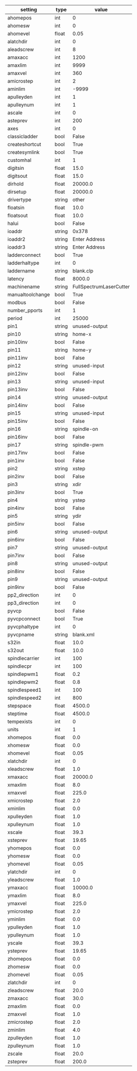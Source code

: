 | setting | type | value |
| --------|------|-------|
| ahomepos | int | 0 |
| ahomesw | int | 0 |
| ahomevel | float | 0.05 |
| alatchdir | int | 0 |
| aleadscrew | int | 8 |
| amaxacc | int | 1200 |
| amaxlim | int | 9999 |
| amaxvel | int | 360 |
| amicrostep | int | 2 |
| aminlim | int | -9999 |
| apulleyden | int | 1 |
| apulleynum | int | 1 |
| ascale | int | 0 |
| asteprev | int | 200 |
| axes | int | 0 |
| classicladder | bool | False |
| createshortcut | bool | True |
| createsymlink | bool | True |
| customhal | int | 1 |
| digitsin | float | 15.0 |
| digitsout | float | 15.0 |
| dirhold | float | 20000.0 |
| dirsetup | float | 20000.0 |
| drivertype | string | other |
| floatsin | float | 10.0 |
| floatsout | float | 10.0 |
| halui | bool | False |
| ioaddr | string | 0x378 |
| ioaddr2 | string | Enter Address |
| ioaddr3 | string | Enter Address |
| ladderconnect | bool | True |
| ladderhaltype | int | 0 |
| laddername | string | blank.clp |
| latency | float | 8000.0 |
| machinename | string | FullSpectrumLaserCutter |
| manualtoolchange | bool | True |
| modbus | bool | False |
| number_pports | int | 1 |
| period | int | 25000 |
| pin1 | string | unused-output |
| pin10 | string | home-x |
| pin10inv | bool | False |
| pin11 | string | home-y |
| pin11inv | bool | False |
| pin12 | string | unused-input |
| pin12inv | bool | False |
| pin13 | string | unused-input |
| pin13inv | bool | False |
| pin14 | string | unused-output |
| pin14inv | bool | False |
| pin15 | string | unused-input |
| pin15inv | bool | False |
| pin16 | string | spindle-on |
| pin16inv | bool | False |
| pin17 | string | spindle-pwm |
| pin17inv | bool | False |
| pin1inv | bool | False |
| pin2 | string | xstep |
| pin2inv | bool | False |
| pin3 | string | xdir |
| pin3inv | bool | True |
| pin4 | string | ystep |
| pin4inv | bool | False |
| pin5 | string | ydir |
| pin5inv | bool | False |
| pin6 | string | unused-output |
| pin6inv | bool | False |
| pin7 | string | unused-output |
| pin7inv | bool | False |
| pin8 | string | unused-output |
| pin8inv | bool | False |
| pin9 | string | unused-output |
| pin9inv | bool | False |
| pp2_direction | int | 0 |
| pp3_direction | int | 0 |
| pyvcp | bool | False |
| pyvcpconnect | bool | True |
| pyvcphaltype | int | 0 |
| pyvcpname | string | blank.xml |
| s32in | float | 10.0 |
| s32out | float | 10.0 |
| spindlecarrier | int | 100 |
| spindlecpr | int | 100 |
| spindlepwm1 | float | 0.2 |
| spindlepwm2 | float | 0.8 |
| spindlespeed1 | int | 100 |
| spindlespeed2 | int | 800 |
| stepspace | float | 4500.0 |
| steptime | float | 4500.0 |
| tempexists | int | 0 |
| units | int | 1 |
| xhomepos | float | 0.0 |
| xhomesw | float | 0.0 |
| xhomevel | float | 0.05 |
| xlatchdir | int | 0 |
| xleadscrew | float | 1.0 |
| xmaxacc | float | 20000.0 |
| xmaxlim | float | 8.0 |
| xmaxvel | float | 225.0 |
| xmicrostep | float | 2.0 |
| xminlim | float | 0.0 |
| xpulleyden | float | 1.0 |
| xpulleynum | float | 1.0 |
| xscale | float | 39.3 |
| xsteprev | float | 19.65 |
| yhomepos | float | 0.0 |
| yhomesw | float | 0.0 |
| yhomevel | float | 0.05 |
| ylatchdir | int | 0 |
| yleadscrew | float | 1.0 |
| ymaxacc | float | 10000.0 |
| ymaxlim | float | 8.0 |
| ymaxvel | float | 225.0 |
| ymicrostep | float | 2.0 |
| yminlim | float | 0.0 |
| ypulleyden | float | 1.0 |
| ypulleynum | float | 1.0 |
| yscale | float | 39.3 |
| ysteprev | float | 19.65 |
| zhomepos | float | 0.0 |
| zhomesw | float | 0.0 |
| zhomevel | float | 0.05 |
| zlatchdir | int | 0 |
| zleadscrew | float | 20.0 |
| zmaxacc | float | 30.0 |
| zmaxlim | float | 0.0 |
| zmaxvel | float | 1.0 |
| zmicrostep | float | 2.0 |
| zminlim | float | 4.0 |
| zpulleyden | float | 1.0 |
| zpulleynum | float | 1.0 |
| zscale | float | 20.0 |
| zsteprev | float | 200.0 |
